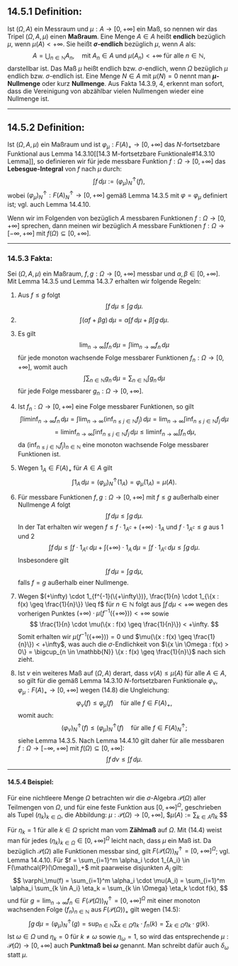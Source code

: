 ## 14.5.1 Definition: 

Ist $(\Omega, A)$ ein Messraum und $\mu : A \to [0, +\infty]$ ein Maß, so nennen wir das Tripel $(\Omega, A, \mu)$ einen **Maßraum**. Eine Menge $A \in A$ heißt **endlich** bezüglich $\mu$, wenn $\mu(A) < +\infty$. Sie heißt **$\sigma$-endlich** bezüglich $\mu$, wenn $A$ als: $$ A = \bigcup_{n \in \mathbb{N}} A_n, \quad \text{mit } A_n \in A \text{ und } \mu(A_n) < +\infty \text{ für alle } n \in \mathbb{N}, $$ darstellbar ist. Das Maß $\mu$ heißt endlich bzw. $\sigma$-endlich, wenn $\Omega$ bezüglich $\mu$ endlich bzw. $\sigma$-endlich ist. Eine Menge $N \in A$ mit $\mu(N) = 0$ nennt man **$\mu$-Nullmenge** oder kurz **Nullmenge**. Aus Fakta 14.3.9, 4, erkennt man sofort, dass die Vereinigung von abzählbar vielen Nullmengen wieder eine Nullmenge ist.

---

## 14.5.2 Definition: 

Ist $(\Omega, A, \mu)$ ein Maßraum und ist $\varphi_\mu : F(A)_+ \to [0, +\infty]$ das $N$-fortsetzbare Funktional aus Lemma 14.3.10[[14.3 M-fortsetzbare Funktionale#14.3.10 Lemma]], so definieren wir für jede messbare Funktion $f : \Omega \to [0, +\infty]$ das **Lebesgue-Integral** von $f$ nach $\mu$ durch: $$ \int f \, d\mu := (\varphi_\mu)^\uparrow_N(f), $$ wobei $(\varphi_\mu)^\uparrow_N : F(A)^\uparrow_N \to [0, +\infty]$ gemäß Lemma 14.3.5 mit $\varphi = \varphi_\mu$ definiert ist; vgl. auch Lemma 14.4.10. 

Wenn wir im Folgenden von bezüglich $A$ messbaren Funktionen $f : \Omega \to [0, +\infty]$ sprechen, dann meinen wir bezüglich $A$ messbare Funktionen $f : \Omega \to [-\infty, +\infty]$ mit $f(\Omega) \subseteq [0, +\infty]$.

---

### 14.5.3 Fakta:

Sei $(\Omega, A, \mu)$ ein Maßraum, $f, g : \Omega \to [0, +\infty]$ messbar und $\alpha, \beta \in [0, +\infty]$. Mit Lemma 14.3.5 und Lemma 14.3.7 erhalten wir folgende Regeln:

1. Aus $f \leq g$ folgt $$ \int f \, d\mu \leq \int g \, d\mu. $$
2. $$ \int (\alpha f + \beta g) \, d\mu = \alpha \int f \, d\mu + \beta \int g \, d\mu. $$
3. Es gilt $$ \lim_{n \to \infty} \int f_n \, d\mu = \int \lim_{n \to \infty} f_n \, d\mu $$ für jede monoton wachsende Folge messbarer Funktionen $f_n : \Omega \to [0, +\infty]$, womit auch $$ \int \sum_{n \in \mathbb{N}} g_n \, d\mu = \sum_{n \in \mathbb{N}} \int g_n \, d\mu $$ für jede Folge messbarer $g_n : \Omega \to [0, +\infty]$. 

4. Ist $f_n : \Omega \to [0, +\infty]$ eine Folge messbarer Funktionen, so gilt $$ \int \liminf_{n \to \infty} f_n \, d\mu = \int \lim_{n \to \infty} \left( \inf_{n \leq j \in \mathbb{N}} f_j \right) \, d\mu = \lim_{n \to \infty} \int \inf_{n \leq j \in \mathbb{N}} f_j \, d\mu $$ $$ = \liminf_{n \to \infty} \int \inf_{n \leq j \in \mathbb{N}} f_j \, d\mu \leq \liminf_{n \to \infty} \int f_n \, d\mu, $$ da $(\inf_{n \leq j \in \mathbb{N}} f_j)_{n \in \mathbb{N}}$ eine monoton wachsende Folge messbarer Funktionen ist. 

5. Wegen $1_A \in F(A)_+$ für $A \in A$ gilt $$ \int 1_A \, d\mu = (\varphi_\mu)^\uparrow_N(1_A) = \varphi_\mu(1_A) = \mu(A). $$
6. Für messbare Funktionen $f, g : \Omega \to [0, +\infty]$ mit $f \leq g$ außerhalb einer Nullmenge $A$ folgt $$ \int f \, d\mu \leq \int g \, d\mu. $$ In der Tat erhalten wir wegen $f \leq f \cdot 1_{A^c} + (+\infty) \cdot 1_A$ und $f \cdot 1_{A^c} \leq g$ aus 1 und 2 $$ \int f \, d\mu \leq \int f \cdot 1_{A^c} \, d\mu + \int (+\infty) \cdot 1_A \, d\mu = \int f \cdot 1_{A^c} \, d\mu \leq \int g \, d\mu. $$ Insbesondere gilt $$ \int f \, d\mu = \int g \, d\mu, $$ falls $f = g$ außerhalb einer Nullmenge. 

7. Wegen $(+\infty) \cdot 1_{f^{-1}(\{+\infty\})}, \frac{1}{n} \cdot 1_{\{x : f(x) \geq \frac{1}{n}\}} \leq f$ für $n \in \mathbb{N}$ folgt aus $\int f \, d\mu < +\infty$ wegen des vorherigen Punktes $(+\infty) \cdot \mu(f^{-1}(\{+\infty\})) < +\infty$ sowie $$ \frac{1}{n} \cdot \mu(\{x : f(x) \geq \frac{1}{n}\}) < +\infty. $$ Somit erhalten wir $\mu(f^{-1}(\{+\infty\})) = 0$ und $\mu(\{x : f(x) \geq \frac{1}{n}\}) < +\infty$, was auch die $\sigma$-Endlichkeit von $\{x \in \Omega : f(x) > 0\} = \bigcup_{n \in \mathbb{N}} \{x : f(x) \geq \frac{1}{n}\}$ nach sich zieht.

8. Ist $\nu$ ein weiteres Maß auf $(\Omega, A)$ derart, dass $\nu(A) \leq \mu(A)$ für alle $A \in A$, so gilt für die gemäß Lemma 14.3.10 $N$-fortsetzbaren Funktionale $\varphi_\nu, \varphi_\mu : F(A)_+ \to [0, +\infty]$ wegen (14.8) die Ungleichung: $$ \varphi_\nu(f) \leq \varphi_\mu(f) \quad \text{für alle } f \in F(A)_+, $$ womit auch: $$ (\varphi_\nu)^\uparrow_N(f) \leq (\varphi_\mu)^\uparrow_N(f) \quad \text{für alle } f \in F(A)^\uparrow_N; $$ siehe Lemma 14.3.5. Nach Lemma 14.4.10 gilt daher für alle messbaren $f : \Omega \to [-\infty, +\infty]$ mit $f(\Omega) \subseteq [0, +\infty]$: $$ \int f \, d\nu \leq \int f \, d\mu. $$
---

#### 14.5.4 Beispiel:

Für eine nichtleere Menge $\Omega$ betrachten wir die $\sigma$-Algebra $\mathcal{P}(\Omega)$ aller Teilmengen von $\Omega$, und für eine feste Funktion aus $[0, +\infty]^\Omega$, geschrieben als Tupel $(\eta_k)_{k \in \Omega}$, die Abbildung: $\mu : \mathcal{P}(\Omega) \to [0, +\infty],$ $$\mu(A) := \sum_{k \in A} \eta_k$ $$

Für $\eta_k = 1$ für alle $k \in \Omega$ spricht man vom **Zählmaß** auf $\Omega$. Mit (14.4) weist man für jedes $(\eta_k)_{k \in \Omega} \in [0, +\infty]^\Omega$ leicht nach, dass $\mu$ ein Maß ist. Da bezüglich $\mathcal{P}(\Omega)$ alle Funktionen messbar sind, gilt $F(\mathcal{P}(\Omega))^\uparrow_N = [0, +\infty]^\Omega$; vgl. Lemma 14.4.10. Für $f = \sum_{i=1}^m \alpha_i \cdot 1_{A_i} \in F(\mathcal{P}(\Omega))_+$ mit paarweise disjunkten $A_i$ gilt: $$ \varphi_\mu(f) = \sum_{i=1}^m \alpha_i \cdot \mu(A_i) = \sum_{i=1}^m \alpha_i \sum_{k \in A_i} \eta_k = \sum_{k \in \Omega} \eta_k \cdot f(k), $$ und für $g = \lim_{n \to \infty} f_n \in F(\mathcal{P}(\Omega))^\uparrow_N = [0, +\infty]^\Omega$ mit einer monoton wachsenden Folge $(f_n)_{n \in \mathbb{N}}$ aus $F(\mathcal{P}(\Omega))_+$ gilt wegen (14.5): $$ \int g \, d\mu = (\varphi_\mu)^\uparrow_N(g) = \sup_{n \in \mathbb{N}} \sum_{k \in \Omega} \eta_k \cdot f_n(k) = \sum_{k \in \Omega} \eta_k \cdot g(k). $$
Ist $\omega \in \Omega$ und $\eta_k = 0$ für $k \neq \omega$ sowie $\eta_\omega = 1$, so wird das entsprechende $\mu : \mathcal{P}(\Omega) \to [0, +\infty]$ auch **Punktmaß bei $\omega$** genannt. Man schreibt dafür auch $\delta_\omega$ statt $\mu$.


